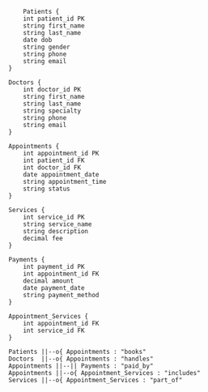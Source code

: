
        Patients {
        int patient_id PK
        string first_name
        string last_name
        date dob
        string gender
        string phone
        string email
    }

    Doctors {
        int doctor_id PK
        string first_name
        string last_name
        string specialty
        string phone
        string email
    }

    Appointments {
        int appointment_id PK
        int patient_id FK
        int doctor_id FK
        date appointment_date
        string appointment_time
        string status
    }

    Services {
        int service_id PK
        string service_name
        string description
        decimal fee
    }

    Payments {
        int payment_id PK
        int appointment_id FK
        decimal amount
        date payment_date
        string payment_method
    }

    Appointment_Services {
        int appointment_id FK
        int service_id FK
    }

    Patients ||--o{ Appointments : "books"
    Doctors  ||--o{ Appointments : "handles"
    Appointments ||--|| Payments : "paid_by"
    Appointments ||--o{ Appointment_Services : "includes"
    Services ||--o{ Appointment_Services : "part_of"
